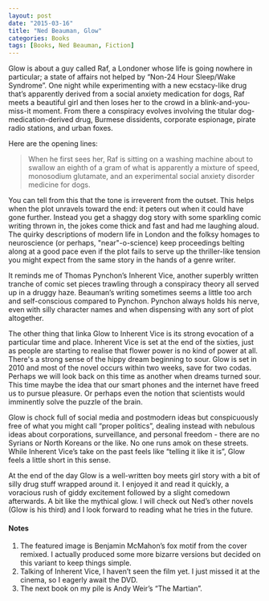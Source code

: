 ```yaml
---
layout: post
date: "2015-03-16"
title: "Ned Beauman, Glow"
categories: Books
tags: [Books, Ned Beauman, Fiction]
---
```


Glow is about a guy called Raf, a Londoner whose life is going nowhere in particular; a state of affairs not helped by “Non-24 Hour Sleep/Wake Syndrome”. One night while experimenting with a new ecstacy-like drug that’s apparently derived from a social anxiety medication for dogs, Raf meets a beautiful girl and then loses her to the crowd in a blink-and-you-miss-it moment. From there a conspiracy evolves involving the titular dog-medication-derived drug, Burmese dissidents, corporate espionage, pirate radio stations, and urban foxes.

Here are the opening lines:

> When he first sees her, Raf is sitting on a washing machine about to swallow an eighth of a gram of what is apparently a mixture of speed, monosodium glutamate, and an experimental social anxiety disorder medicine for dogs.

You can tell from this that the tone is irreverent from the outset. This helps when the plot unravels toward the end: it peters out when it could have gone further. Instead you get a shaggy dog story with some sparkling comic writing thrown in, the jokes come thick and fast and had me laughing aloud. The quirky descriptions of modern life in London and the folksy homages to neuroscience (or perhaps, "near"-o-science) keep proceedings belting along at a good pace even if the plot fails to serve up the thriller-like tension you might expect from the same story in the hands of a genre writer. 

It reminds me of Thomas Pynchon’s Inherent Vice, another superbly written tranche of comic set pieces trawling through a conspiracy theory all served up in a druggy haze. Beauman’s writing sometimes seems a little too arch and self-conscious compared to Pynchon. Pynchon always holds his nerve, even with silly character names and when dispensing with any sort of plot altogether.

The other thing that linka Glow to Inherent Vice is its strong evocation of a particular time and place. Inherent Vice is set at the end of the sixties, just as people are starting to realise that flower power is no kind of power at all. There's a strong sense of the hippy dream beginning to sour. Glow is set in 2010 and most of the novel occurs within two weeks, save for two codas. Perhaps we will look back on this time as another when dreams turned sour. This time maybe the idea that our smart phones and the internet have freed us to pursue pleasure. Or perhaps even the notion that scientists would imminently solve the puzzle of the brain.

Glow is chock full of social media and postmodern ideas but conspicuously free of what you might call “proper politics”, dealing instead with nebulous ideas about corporations, surveillance, and personal freedom - there are no Syrians or North Koreans or the like. No one runs amok on these streets. While Inherent Vice’s take on the past feels like “telling it like it is”, Glow feels a little short in this sense. 

At the end of the day Glow is a well-written boy meets girl story with a bit of silly drug stuff wrapped around it. I enjoyed it and read it quickly, a voracious rush of giddy excitement followed by a slight comedown afterwards. A bit like the mythical glow. I will check out Ned’s other novels (Glow is his third) and I look forward to reading what he tries in the future.

#### Notes

1. The featured image is Benjamin McMahon’s fox motif from the cover remixed. I actually produced some more bizarre versions but decided on this variant to keep things simple.
2. Talking of Inherent Vice, I haven’t seen the film yet. I just missed it at the cinema, so I eagerly await the DVD.
3. The next book on my pile is Andy Weir’s “The Martian”.